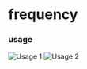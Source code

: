 # frequency

### usage
![Usage 1](https://github.com/nazarov-tech/frequency/raw/master/doc/usage_1.jpg "Usage 1")
![Usage 2](https://github.com/nazarov-tech/frequency/raw/master/doc/usage_2.jpg "Usage 2")